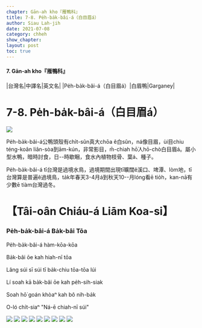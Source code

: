 ```yaml
---
chapter: Gān-ah kho『雁鴨科』
title: 7-8. Pe̍h-ba̍k-bâi-á（白目眉á）
author: Siau Lah-jih
date: 2021-07-08
category: chheh
show_chapter: 
layout: post
toc: true
---
```


#### 7. Gān-ah kho『雁鴨科』

|台灣名|中譯名|英文名|
|Pe̍h-ba̍k-bâi-á（白目眉á）|白眉鴨|Garganey|


# 7-8. Pe̍h-ba̍k-bâi-á（白目眉á）

![](../too5/07/07-8-1.白目眉á.jpg)


Pe̍h-ba̍k-bâi-á公鴨頭殼有chi̍t-sûn真大chōa ê白sûn，ná像目眉，ùi目chiu téng-koân liân-sòa到ām-kún，非常影目，m̄-chiah hō͘人hō-chò白目眉á。屬小型水鴨，暗時討食，日--時歇睏，食水內植物枝骨、葉á、種子。

Pe̍h-ba̍k-bâi-á tī台灣是過境水鳥，過境期間出現tī曠闊ê溪口、埤潭、lòm地，tī台灣算是普遍ê過境鳥，ta̍k年春天3-4月á到秋天10--月lóng看ē tio̍h，kan-nā有少數ē tiàm台灣過冬。



# 【Tâi-oân Chiáu-á Liām Koa-si】

### **Pe̍h-ba̍k-bâi-á Ba̍k-bâi Tōa**

Pe̍h-ba̍k-bâi-á hàm-kōa-kōa

Ba̍k-bâi ōe kah hiah-nī tōa

Lâng súi sī súi tī ba̍k-chiu tōa-tōa lúi

Lí soah kā ba̍k-bâi ōe kah pe̍h-sih-siak

Soah hō͘ goán khòaⁿ kah bô nih-ba̍k

O-ló chi̍t-siaⁿ "Ná-ē chiah-nī súi"

![](../too5/07/07-8-2.白目眉á.jpg)
![](../too5/07/07-8-3.白目眉á.jpg)
![](../too5/07/07-8-4.白目眉á.jpg)
![](../too5/07/07-8-5.白目眉á.jpg)
![](../too5/07/07-8-6.白目眉á.jpg)
![](../too5/07/07-8-7.白目眉á.jpg)
![](../too5/07/07-8-8.白目眉á.jpg)
![](../too5/07/07-8-9.白目眉á.jpg)
![](../too5/07/07-8-10.白目眉á.jpg)


